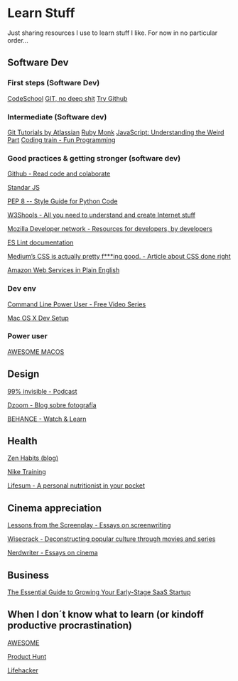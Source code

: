 # Learn Stuff

Just sharing resources I use to learn stuff I like.
For now in no particular order...

## Software Dev

### First steps (Software Dev)
[CodeSchool](https://www.codeschool.com/)
[GIT, no deep shit](http://rogerdudler.github.io/git-guide/)
[Try Github](https://try.github.io/levels/1/challenges/1)

### Intermediate (Software dev)
[Git Tutorials by Atlassian](https://www.atlassian.com/git/tutorials)
[Ruby Monk](http://rubymonk.com/learning/books)
[JavaScript: Understanding the Weird Part](https://www.udemy.com/understand-javascript/learn/v4/)
[Coding train - Fun Programming](https://www.youtube.com/user/shiffman)


### Good practices & getting stronger (software dev)
[Github - Read code and colaborate](https://github.com)

[Standar JS](https://standardjs.com/)

[PEP 8 -- Style Guide for Python Code](https://www.python.org/dev/peps/pep-0008/)

[W3Shools - All you need to understand and create Internet stuff](https://www.w3schools.com/)

[Mozilla Developer network - Resources for developers, by developers](https://developer.mozilla.org/en-US/)

[ES Lint documentation](https://eslint.org/docs/user-guide/getting-started)

[Medium’s CSS is actually pretty f***ing good. - Article about CSS done right](https://medium.com/@fat/mediums-css-is-actually-pretty-fucking-good-b8e2a6c78b06)

[Amazon Web Services
in Plain English](https://www.expeditedssl.com/aws-in-plain-english)

### Dev env
[Command Line Power User - Free Video Series](https://www.youtube.com/watch?v=rl7PzPAZDyY&list=PLu8EoSxDXHP7tXPJp5ZmUpuT7sFvrswzf)

[Mac OS X Dev Setup](https://github.com/nicolashery/mac-dev-setup)

### Power user 
[AWESOME MACOS](https://github.com/iCHAIT/awesome-macOS)

## Design
[99% invisible - Podcast](https://99percentinvisible.org/)

[Dzoom - Blog sobre fotografía](https://www.dzoom.org.es/)

[BEHANCE - Watch & Learn](https://www.behance.net/)


## Health

[Zen Habits (blog)](https://zenhabits.net/)

[Nike Training](https://www.nike.com/us/en_us/c/nike-plus/training-app)

[Lifesum - A personal nutritionist in your pocket](https://lifesum.com/)

## Cinema appreciation

[Lessons from the Screenplay - Essays on screenwriting](https://www.youtube.com/channel/UCErSSa3CaP_GJxmFpdjG9Jw)

[Wisecrack - Deconstructing popular culture through movies and series](https://www.youtube.com/channel/UC6-ymYjG0SU0jUWnWh9ZzEQ)

[Nerdwriter - Essays on cinema](https://www.youtube.com/channel/UCJkMlOu7faDgqh4PfzbpLdg)

## Business

[The Essential Guide to Growing Your Early-Stage SaaS Startup](https://www.hotjar.com/grow-your-saas-startup/)

## When I don´t know what to learn (or kindoff productive procrastination)

[AWESOME](https://github.com/sindresorhus/awesome)

[Product Hunt](https://www.producthunt.com/)

[Lifehacker](https://lifehacker.com/)
